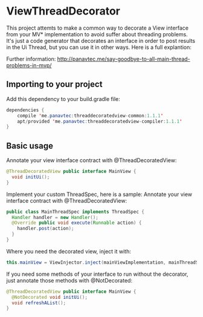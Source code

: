 # ViewThreadDecorator

This project attemts to make a common way to decorate a View interface from your MV* implementation to avoid suffer about threading problems. It's just a code generator that decorates an interface in order to post results in the Ui Thread, but you can use it in other ways. Here is a full explantion:

Further information: http://panavtec.me/say-goodbye-to-all-main-thread-problems-in-mvp/

## Importing to your project
Add this dependency to your build.gradle file:

```java
dependencies {
    compile 'me.panavtec:threaddecoratedview-common:1.1.1'
    apt/provided 'me.panavtec:threaddecoratedview-compiler:1.1.1'
}
```
## Basic usage
Annotate your view interface contract with @ThreadDecoratedView:
```java
@ThreadDecoratedView public interface MainView {
  void initUi();
}
```
Implement your custom ThreadSpec, here is a sample:
Annotate your view interface contract with @ThreadDecoratedView:
```java
public class MainThreadSpec implements ThreadSpec {
  Handler handler = new Handler();
  @Override public void execute(Runnable action) {
    handler.post(action);
  }
}
```
Where you need the decorated view, inject it with:
```java
this.mainView = ViewInjector.inject(mainViewImplementation, mainThreadSpec);
```
If you need some methods of your interface to run without the decorator, just annotate those methods with  @NotDecorated:
```java
@ThreadDecoratedView public interface MainView {
  @NotDecorated void initUi();
  void refreshAList();
}
```
